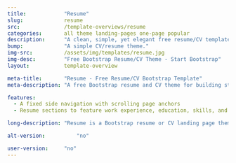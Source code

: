 ```yaml
---
title:            "Resume"
slug:             resume
src:              /template-overviews/resume
categories:       all theme landing-pages one-page popular
description:      "A clean, simple, yet elegant free resume/CV template for Bootstrap 4."
bump:             "A simple CV/resume theme."
img-src:          /assets/img/templates/resume.jpg
img-desc:         "Free Bootstrap Resume/CV Theme - Start Bootstrap"
layout:           template-overview

meta-title:       "Resume - Free Resume/CV Bootstrap Template"
meta-description: "A free Bootstrap resume and CV theme for building stylish webpages. All Start Bootstrap templates are free to download and open source."

features:
  - A fixed side navigation with scrolling page anchors
  - Resume sections to feature work experience, education, skills, and more!

long-description: "Resume is a Bootstrap resume or CV landing page theme to help you beautifully create easy to use, stylish resume websites!"

alt-version:		  "no"

user-version:     "no"
---
```

